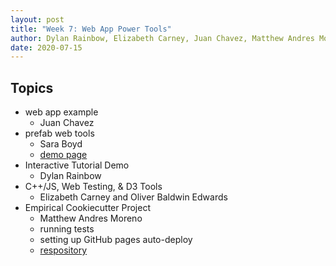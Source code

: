 ```yaml
---
layout: post
title: "Week 7: Web App Power Tools"
author: Dylan Rainbow, Elizabeth Carney, Juan Chavez, Matthew Andres Moreno, Oliver Baldwin Edwards, and Sara Boyd
date: 2020-07-15
---
```


## Topics

* web app example
  * Juan Chavez
* prefab web tools
  * Sara Boyd
  * [demo page](https://github.com/devosoft/empirical-prefab-demo)
* Interactive Tutorial Demo
  * Dylan Rainbow
* C++/JS, Web Testing, & D3 Tools
  * Elizabeth Carney and Oliver Baldwin Edwards
* Empirical Cookiecutter Project
  * Matthew Andres Moreno
  * running tests
  * setting up GitHub pages auto-deploy
  * [respository](https://github.com/devosoft/cookiecutter-empirical-project)

